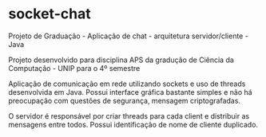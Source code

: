 # socket-chat
Projeto de Graduação - Aplicação de chat - arquitetura servidor/cliente - Java

Projeto desenvolvido para disciplina APS da gradução de Ciência da Computação - UNIP para o 4º semestre

Aplicação de comunicação em rede utilizando sockets e uso de threads desenvolvida em Java.
Possui interface gráfica bastante simples e não há preocupação com questões de segurança, mensagem criptografadas.

O servidor é responsável por criar threads para cada client e distribuir as mensagens entre todos. Possui identificação de nome de cliente duplicado.
